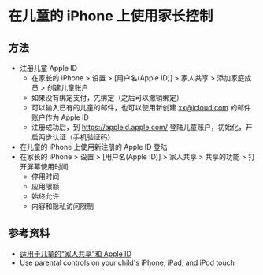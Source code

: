 # 在儿童的 iPhone 上使用家长控制

## 方法
* 注册儿童 Apple ID
  * 在家长的 iPhone > 设置 > [用户名(Apple ID)] > 家人共享 > 添加家庭成员 > 创建儿童账户
  * 如果没有绑定支付，先绑定（之后可以撤销绑定）
  * 可以输入已有的儿童的邮件，也可以使用新创建 xx@icloud.com 的邮件账户作为 Apple ID
  * 注册成功后，到 <https://appleid.apple.com/> 登陆儿童账户，初始化，开启两步认证（手机验证码）
* 在儿童的 iPhone 上使用新注册的 Apple ID 登陆
* 在家长的 iPhone > 设置 > [用户名(Apple ID)] > 家人共享 > 共享的功能 > 打开屏幕使用时间
  * 停用时间
  * 应用限额
  * 始终允许
  * 内容和隐私访问限制

## 参考资料
* [适用于儿童的“家人共享”和 Apple ID](https://support.apple.com/zh-cn/HT201084)
* [Use parental controls on your child's iPhone, iPad, and iPod touch](https://support.apple.com/en-us/HT201304)
